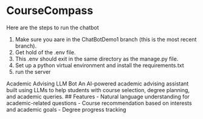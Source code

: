 # CourseCompass

Here are the steps to run the chatbot
1) Make sure you aare in the ChatBotDemo1 branch (this is the most recent branch).
2) Get hold of the .env file.
3) This .env should exit in the same directory as the manage.py file.
4) Set up a python virtual environment and install the requirements.txt
5) run the server

Academic Advising LLM Bot  An AI-powered academic advising assistant built using LLMs to help students with course selection, degree planning, and academic queries.  ## Features - Natural language understanding for academic-related questions - Course recommendation based on interests and academic goals - Degree progress tracking
